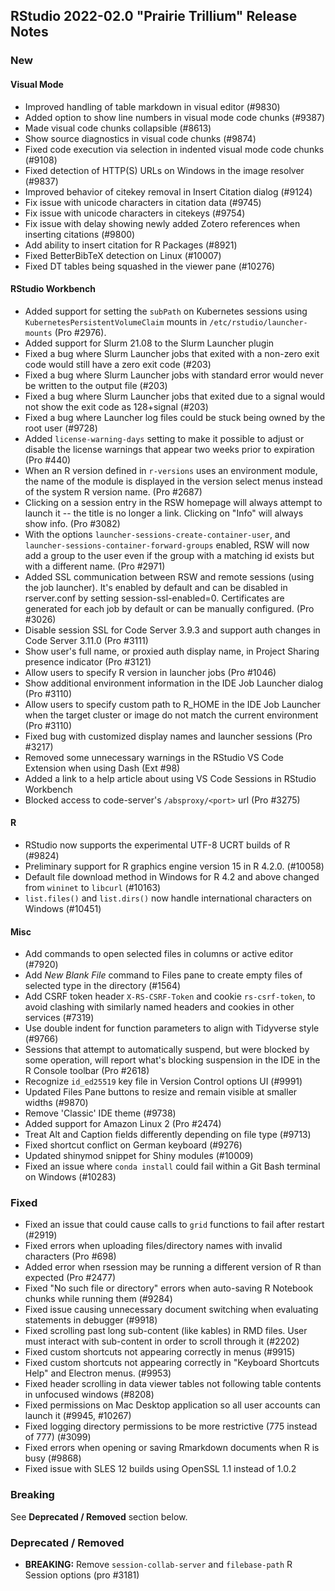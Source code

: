 ## RStudio 2022-02.0 "Prairie Trillium" Release Notes

### New

#### Visual Mode

* Improved handling of table markdown in visual editor (#9830)
* Added option to show line numbers in visual mode code chunks (#9387)
* Made visual code chunks collapsible (#8613)
* Show source diagnostics in visual code chunks (#9874)
* Fixed code execution via selection in indented visual mode code chunks (#9108)
* Fixed detection of HTTP(S) URLs on Windows in the image resolver (#9837)
* Improved behavior of citekey removal in Insert Citation dialog (#9124)
* Fix issue with unicode characters in citation data (#9745)
* Fix issue with unicode characters in citekeys (#9754)
* Fix issue with delay showing newly added Zotero references when inserting citations (#9800)
* Add ability to insert citation for R Packages (#8921)
* Fixed BetterBibTeX detection on Linux (#10007)
* Fixed DT tables being squashed in the viewer pane (#10276)

#### RStudio Workbench

* Added support for setting the `subPath` on Kubernetes sessions using `KubernetesPersistentVolumeClaim` mounts in `/etc/rstudio/launcher-mounts` (Pro #2976).
* Added support for Slurm 21.08 to the Slurm Launcher plugin
* Fixed a bug where Slurm Launcher jobs that exited with a non-zero exit code would still have a zero exit code (#203)
* Fixed a bug where Slurm Launcher jobs with standard error would never be written to the output file (#203)
* Fixed a bug where Slurm Launcher jobs that exited due to a signal would not show the exit code as 128+signal (#203)
* Fixed a bug where Launcher log files could be stuck being owned by the root user (#9728)
* Added `license-warning-days` setting to make it possible to adjust or disable the license warnings that appear two weeks prior to expiration (Pro #440)
* When an R version defined in `r-versions` uses an environment module, the name of the module is displayed in the version select menus instead of the system R version name. (Pro #2687)
* Clicking on a session entry in the RSW homepage will always attempt to launch it -- the title is no longer a link. Clicking on "Info" will always show info. (Pro #3082)
* With the options `launcher-sessions-create-container-user`, and `launcher-sessions-container-forward-groups` enabled, RSW will now add a group to the user even if the group with a matching id exists but with a different name. (Pro #2971)
* Added SSL communication between RSW and remote sessions (using the job launcher). It's enabled by default and can be disabled in rserver.conf by setting session-ssl-enabled=0. Certificates are generated for each job by default or can be manually configured. (Pro #3026)
* Disable session SSL for Code Server 3.9.3 and support auth changes in Code Server 3.11.0 (Pro #3111)
* Show user's full name, or proxied auth display name, in Project Sharing presence indicator (Pro #3121)
* Allow users to specify R version in launcher jobs (Pro #1046)
* Show additional environment information in the IDE Job Launcher dialog (Pro #3110)
* Allow users to specify custom path to R_HOME in the IDE Job Launcher when the target cluster or image do not match the current environment (Pro #3110)
* Fixed bug with customized display names and launcher sessions (Pro #3217)
* Removed some unnecessary warnings in the RStudio VS Code Extension when using Dash (Ext #98)
* Added a link to a help article about using VS Code Sessions in RStudio Workbench
* Blocked access to code-server's `/absproxy/<port>` url (Pro #3275)

#### R

* RStudio now supports the experimental UTF-8 UCRT builds of R (#9824)
* Preliminary support for R graphics engine version 15 in R 4.2.0. (#10058)
* Default file download method in Windows for R 4.2 and above changed from `wininet` to `libcurl` (#10163)
* `list.files()` and `list.dirs()` now handle international characters on Windows (#10451)

#### Misc

* Add commands to open selected files in columns or active editor (#7920)
* Add *New Blank File* command to Files pane to create empty files of selected type in the directory (#1564)
* Add CSRF token header `X-RS-CSRF-Token` and cookie `rs-csrf-token`, to avoid clashing with similarly named headers and cookies in other services (#7319)
* Use double indent for function parameters to align with Tidyverse style (#9766)
* Sessions that attempt to automatically suspend, but were blocked by some operation, will report what's blocking suspension in the IDE in the R Console toolbar (Pro #2618)
* Recognize `id_ed25519` key file in Version Control options UI (#9991)
* Updated Files Pane buttons to resize and remain visible at smaller widths (#9870)
* Remove 'Classic' IDE theme (#9738)
* Added support for Amazon Linux 2 (Pro #2474)
* Treat Alt and Caption fields differently depending on file type (#9713)
* Fixed shortcut conflict on German keyboard (#9276)
* Updated shinymod snippet for Shiny modules (#10009)
* Fixed an issue where `conda install` could fail within a Git Bash terminal on Windows (#10283)

### Fixed

* Fixed an issue that could cause calls to `grid` functions to fail after restart (#2919)
* Fixed errors when uploading files/directory names with invalid characters (Pro #698)
* Added error when rsession may be running a different version of R than expected (Pro #2477)
* Fixed "No such file or directory" errors when auto-saving R Notebook chunks while running them (#9284)
* Fixed issue causing unnecessary document switching when evaluating statements in debugger (#9918)
* Fixed scrolling past long sub-content (like kables) in RMD files. User must interact with sub-content in order to scroll through it (#2202)
* Fixed custom shortcuts not appearing correctly in menus (#9915)
* Fixed custom shortcuts not appearing correctly in "Keyboard Shortcuts Help" and Electron menus. (#9953)
* Fixed header scrolling in data viewer tables not following table contents in unfocused windows (#8208)
* Fixed permissions on Mac Desktop application so all user accounts can launch it (#9945, #10267)
* Fixed logging directory permissions to be more restrictive (775 instead of 777) (#3099)
* Fixed errors when opening or saving Rmarkdown documents when R is busy (#9868)
* Fixed issue with SLES 12 builds using OpenSSL 1.1 instead of 1.0.2

### Breaking

See **Deprecated / Removed** section below.

### Deprecated / Removed

* **BREAKING:** Remove `session-collab-server` and `filebase-path` R Session options (pro #3181)

